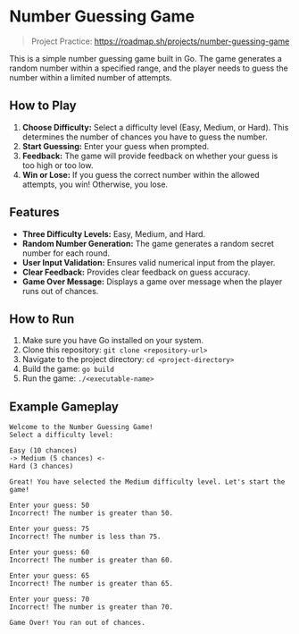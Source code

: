 # Number Guessing Game

> Project Practice: https://roadmap.sh/projects/number-guessing-game

This is a simple number guessing game built in Go. The game generates a random number within a specified range, and the player needs to guess the number within a limited number of attempts.

## How to Play

1. **Choose Difficulty:** Select a difficulty level (Easy, Medium, or Hard). This determines the number of chances you have to guess the number.
2. **Start Guessing:** Enter your guess when prompted.
3. **Feedback:** The game will provide feedback on whether your guess is too high or too low.
4. **Win or Lose:** If you guess the correct number within the allowed attempts, you win! Otherwise, you lose.

## Features

- **Three Difficulty Levels:** Easy, Medium, and Hard.
- **Random Number Generation:** The game generates a random secret number for each round.
- **User Input Validation:** Ensures valid numerical input from the player.
- **Clear Feedback:** Provides clear feedback on guess accuracy.
- **Game Over Message:** Displays a game over message when the player runs out of chances.

## How to Run

1. Make sure you have Go installed on your system.
2. Clone this repository: `git clone <repository-url>`
3. Navigate to the project directory: `cd <project-directory>`
4. Build the game: `go build`
5. Run the game: `./<executable-name>`

## Example Gameplay

```
Welcome to the Number Guessing Game!
Select a difficulty level:

Easy (10 chances)
-> Medium (5 chances) <-
Hard (3 chances)

Great! You have selected the Medium difficulty level. Let's start the game!

Enter your guess: 50
Incorrect! The number is greater than 50. 

Enter your guess: 75 
Incorrect! The number is less than 75.

Enter your guess: 60 
Incorrect! The number is greater than 60. 

Enter your guess: 65 
Incorrect! The number is greater than 65. 

Enter your guess: 70 
Incorrect! The number is greater than 70.

Game Over! You ran out of chances.
```